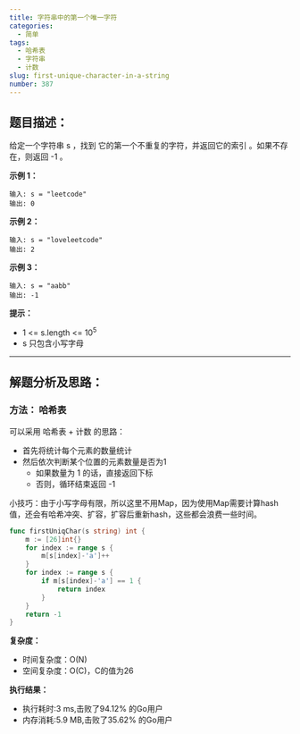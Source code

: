 ```yaml
---
title: 字符串中的第一个唯一字符
categories:
  - 简单
tags:
  - 哈希表
  - 字符串
  - 计数
slug: first-unique-character-in-a-string
number: 387
---
```


## 题目描述：

给定一个字符串 s ，找到 它的第一个不重复的字符，并返回它的索引 。如果不存在，则返回 -1 。


**示例 1：**
```
输入: s = "leetcode"
输出: 0
```

**示例 2：**
```
输入: s = "loveleetcode"
输出: 2
```

**示例 3：**
```
输入: s = "aabb"
输出: -1
```

**提示：**
- 1 <= s.length <= 10<sup>5</sup>
- s 只包含小写字母

---
## 解题分析及思路：

### 方法： 哈希表

可以采用 哈希表 + 计数 的思路：
- 首先将统计每个元素的数量统计
- 然后依次判断某个位置的元素数量是否为1
  - 如果数量为 1 的话，直接返回下标
  - 否则，循环结束返回 -1

小技巧：由于小写字母有限，所以这里不用Map，因为使用Map需要计算hash值，还会有哈希冲突、扩容，扩容后重新hash，这些都会浪费一些时间。

```go
func firstUniqChar(s string) int {
	m := [26]int{}
	for index := range s {
		m[s[index]-'a']++
	}
	for index := range s {
		if m[s[index]-'a'] == 1 {
			return index
		}
	}
	return -1
}
```

**复杂度：**

- 时间复杂度：O(N)
- 空间复杂度：O(C)，C的值为26

**执行结果：**

- 执行耗时:3 ms,击败了94.12% 的Go用户
- 内存消耗:5.9 MB,击败了35.62% 的Go用户
